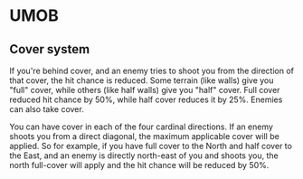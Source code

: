 # UMOB

## Cover system
If you're behind cover, and an enemy tries to shoot you from the direction of that cover, the hit chance is reduced.
Some terrain (like walls) give you "full" cover, while others (like half walls) give you "half" cover. Full cover reduced hit chance by 50%, while 
half cover reduces it by 25%. Enemies can also take cover.

You can have cover in each of the four cardinal directions. If an enemy shoots you from a direct diagonal, the maximum applicable cover will be applied. 
So for example, if you have full cover to the North and half cover to the East, and an enemy is directly north-east of you and shoots you, the north full-cover will apply and the hit chance will be reduced by 50%.
